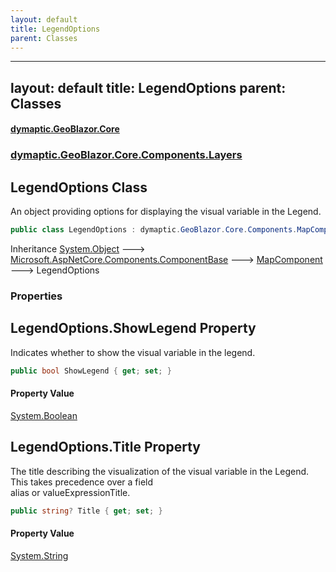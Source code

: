 ```yaml
---
layout: default
title: LegendOptions
parent: Classes
---
```

---
layout: default
title: LegendOptions
parent: Classes
---
#### [dymaptic.GeoBlazor.Core](index.html 'index')
### [dymaptic.GeoBlazor.Core.Components.Layers](index.html#dymaptic.GeoBlazor.Core.Components.Layers 'dymaptic.GeoBlazor.Core.Components.Layers')

## LegendOptions Class

An object providing options for displaying the visual variable in the Legend.

```csharp
public class LegendOptions : dymaptic.GeoBlazor.Core.Components.MapComponent
```

Inheritance [System.Object](https://docs.microsoft.com/en-us/dotnet/api/System.Object 'System.Object') &#129106; [Microsoft.AspNetCore.Components.ComponentBase](https://docs.microsoft.com/en-us/dotnet/api/Microsoft.AspNetCore.Components.ComponentBase 'Microsoft.AspNetCore.Components.ComponentBase') &#129106; [MapComponent](dymaptic.GeoBlazor.Core.Components.MapComponent.html 'dymaptic.GeoBlazor.Core.Components.MapComponent') &#129106; LegendOptions
### Properties

<a name='dymaptic.GeoBlazor.Core.Components.Layers.LegendOptions.ShowLegend'></a>

## LegendOptions.ShowLegend Property

Indicates whether to show the visual variable in the legend.

```csharp
public bool ShowLegend { get; set; }
```

#### Property Value
[System.Boolean](https://docs.microsoft.com/en-us/dotnet/api/System.Boolean 'System.Boolean')

<a name='dymaptic.GeoBlazor.Core.Components.Layers.LegendOptions.Title'></a>

## LegendOptions.Title Property

The title describing the visualization of the visual variable in the Legend. This takes precedence over a field  
alias or valueExpressionTitle.

```csharp
public string? Title { get; set; }
```

#### Property Value
[System.String](https://docs.microsoft.com/en-us/dotnet/api/System.String 'System.String')

